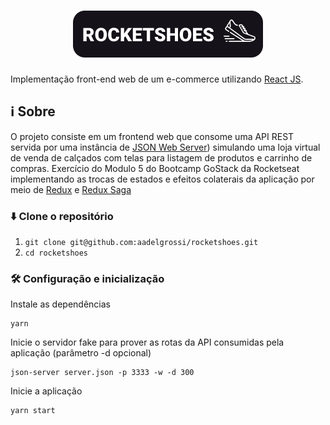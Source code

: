 <h1 align="center">
    <img alt="RocketShoes" src="rocketshoes.png"/>
</h1>

Implementação front-end web de um e-commerce utilizando [React JS](https://reactjs.org/).

## :information_source: Sobre

O projeto consiste em um frontend web que consome uma API REST servida por uma instância de [JSON Web Server](https://github.com/typicode/json-server)) simulando uma loja virtual de venda de calçados com telas para listagem de produtos e carrinho de compras. Exercício do Modulo 5 do Bootcamp GoStack da Rocketseat implementando as trocas de estados e efeitos colaterais da aplicação por meio de [Redux](https://redux.js.org/) e [Redux Saga](https://redux-saga.js.org/)

### :arrow_down: Clone o repositório
1. `git clone git@github.com:aadelgrossi/rocketshoes.git`
2. `cd rocketshoes`

### :hammer_and_wrench: Configuração e inicialização

Instale as dependências
```
yarn
```

Inicie o servidor fake para prover as rotas da API consumidas pela aplicação (parâmetro -d opcional)
```
json-server server.json -p 3333 -w -d 300
```

Inicie a aplicação
```
yarn start
```

